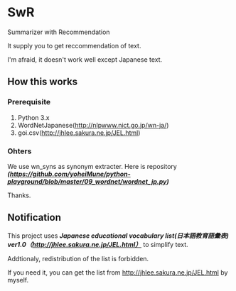 # SwR
Summarizer with Recommendation

It supply you to get reccommendation of text.

I'm afraid, it doesn't work well except Japanese text.

## How this works
 ### Prerequisite
 1. Python 3.x
 2. WordNetJapanese(http://nlpwww.nict.go.jp/wn-ja/)
 3. goi.csv(http://jhlee.sakura.ne.jp/JEL.html)
 
 ### Ohters
 We use wn_syns as synonym extracter.
 Here is repository 
 ***(https://github.com/yoheiMune/python-playground/blob/master/09_wordnet/wordnet_jp.py)***
 
 Thanks.
 
 
## Notification
 This project uses ***Japanese educational vocabulary list(日本語教育語彙表) ver1.0（http://jhlee.sakura.ne.jp/JEL.html）***
 to simplify text.
 
Addtionaly, redistribution of the list is forbidden. 

If you need it, you can get the list from http://jhlee.sakura.ne.jp/JEL.html by myself.

